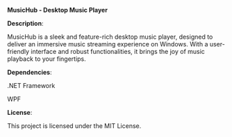 **MusicHub - Desktop Music Player**

**Description**:

MusicHub is a sleek and feature-rich desktop music player, designed to deliver an immersive music streaming experience on Windows. With a user-friendly interface and robust functionalities, it brings the joy of music playback to your fingertips.



**Dependencies**:

.NET Framework

WPF



**License**:

This project is licensed under the MIT License.
